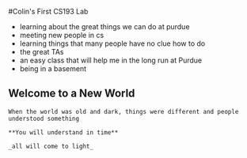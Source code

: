 #Colin's First CS193 Lab

- learning about the great things we can do at purdue
- meeting new people in cs
- learning things that many people have no clue how to do
- the great TAs
- an easy class that will help me in the long run at Purdue
- being in a basement




## Welcome to a New World

``` ###When the time comes, you know what much be done
When the world was old and dark, things were different and people understood something 

**You will understand in time**

_all will come to light_



```

